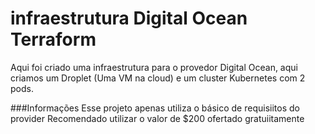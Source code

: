 # infraestrutura Digital Ocean Terraform
Aqui foi criado uma infraestrutura para o provedor Digital Ocean, aqui criamos um Droplet (Uma VM na cloud) e um cluster Kubernetes com 2 pods. 

###Informações
Esse projeto apenas utiliza o básico de requisiitos do provider
Recomendado utilizar o valor de $200 ofertado gratuiitamente 
